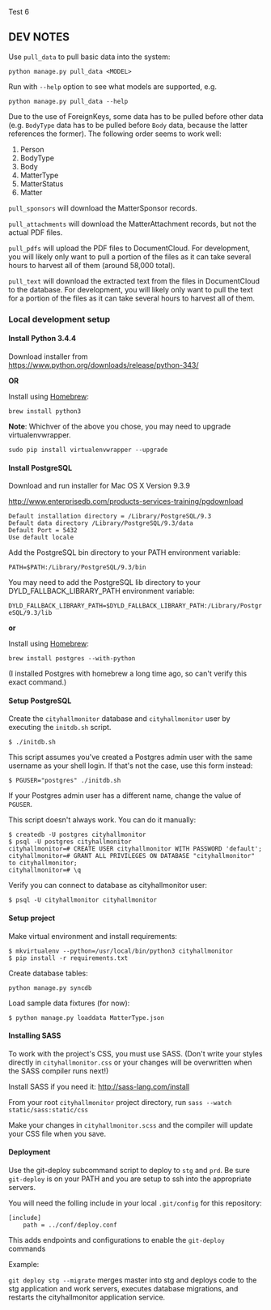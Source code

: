 Test 6

## DEV NOTES

Use `pull_data` to pull basic data into the system:

`python manage.py pull_data <MODEL>`

Run with `--help` option to see what models are supported, e.g.

`python manage.py pull_data --help`

Due to the use of ForeignKeys, some data has to be pulled before other data (e.g. `BodyType` data has to be pulled before `Body` data, because the latter references the former). The following order seems to work well:

 1. Person
 2. BodyType
 3. Body
 4. MatterType
 5. MatterStatus
 6. Matter

`pull_sponsors` will download the MatterSponsor records.

`pull_attachments` will download the MatterAttachment records, but not the actual PDF files. 

`pull_pdfs` will upload the PDF files to DocumentCloud.  For development, you will likely only want to pull a portion of the files as it can take several hours to harvest all of them (around 58,000 total).

`pull_text` will download the extracted text from the files in DocumentCloud to the database.  For development, you will likely only want to pull the text for a portion of the files as it can take several hours to harvest all of them.


### Local development setup

#### Install Python 3.4.4

Download installer from https://www.python.org/downloads/release/python-343/

**OR**

Install using [Homebrew](http://brew.sh):

`brew install python3`

**Note**: Whichver of the above you chose, you may need to upgrade virtualenvwrapper.

`sudo pip install virtualenvwrapper --upgrade`

#### Install PostgreSQL

Download and run installer for Mac OS X Version 9.3.9

http://www.enterprisedb.com/products-services-training/pgdownload

    Default installation directory = /Library/PostgreSQL/9.3
    Default data directory /Library/PostgreSQL/9.3/data
    Default Port = 5432
    Use default locale
    
Add the PostgreSQL bin directory to your PATH environment variable:

`PATH=$PATH:/Library/PostgreSQL/9.3/bin`

You may need to add the PostgreSQL lib directory to your DYLD_FALLBACK_LIBRARY_PATH environment variable:

`DYLD_FALLBACK_LIBRARY_PATH=$DYLD_FALLBACK_LIBRARY_PATH:/Library/PostgreSQL/9.3/lib`

**or**

Install using [Homebrew](http://brew.sh):

`brew install postgres --with-python`

(I installed Postgres with homebrew a long time ago, so can't verify this exact command.)

#### Setup PostgreSQL


Create the `cityhallmonitor` database and `cityhallmonitor` user by executing the `initdb.sh` script.

`$ ./initdb.sh`

This script assumes you've created a Postgres admin user with the same username as your shell login. If that's not the case, use this form instead:

`$ PGUSER="postgres" ./initdb.sh`

If your Postgres admin user has a different name, change the value of `PGUSER`.

This script doesn't always work.  You can do it manually:

```
$ createdb -U postgres cityhallmonitor
$ psql -U postgres cityhallmonitor
cityhallmonitor=# CREATE USER cityhallmonitor WITH PASSWORD 'default';
cityhallmonitor=# GRANT ALL PRIVILEGES ON DATABASE "cityhallmonitor" to cityhallmonitor;
cityhallmonitor=# \q
```

Verify you can connect to database as cityhallmonitor user:

```
$ psql -U cityhallmonitor cityhallmonitor
```

#### Setup project

Make virtual environment and install requirements:

```
$ mkvirtualenv --python=/usr/local/bin/python3 cityhallmonitor
$ pip install -r requirements.txt
```

Create database tables:

```
python manage.py syncdb
```

Load sample data fixtures (for now):

```
$ python manage.py loaddata MatterType.json
```


#### Installing SASS

To work with the project's CSS, you must use SASS. (Don't write your styles directly in `cityhallmonitor.css` or your changes will be overwritten when the SASS compiler runs next!)

Install SASS if you need it: http://sass-lang.com/install

From your root `cityhallmonitor` project directory, run `sass --watch static/sass:static/css`

Make your changes in `cityhallmonitor.scss` and the compiler will update your CSS file when you save.


#### Deployment

Use the git-deploy subcommand script to deploy to `stg` and `prd`. Be sure
`git-deploy` is on your PATH and you are setup to ssh into the appropriate
servers.

You will need the folling include in your local `.git/config` for this repository:

```
[include]
    path = ../conf/deploy.conf
```

This adds endpoints and configurations to enable the `git-deploy` commands

Example:

`git deploy stg --migrate` merges master into stg and deploys code to the stg
application and work servers, executes database migrations, and restarts
the cityhallmonitor application service.
